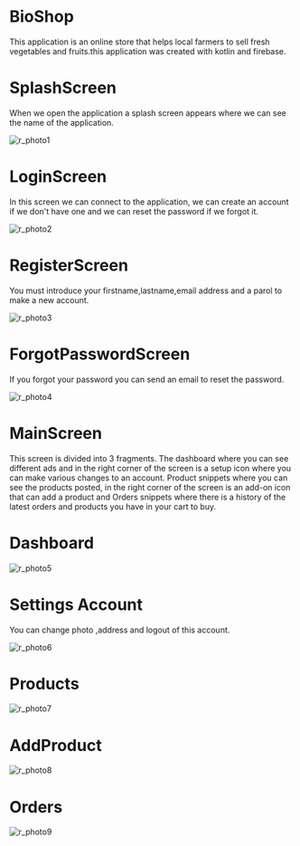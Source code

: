 # BioShop
This application is an online store that helps local farmers to sell fresh vegetables and fruits.this application was created with kotlin and firebase.

# SplashScreen
When we open the application a splash screen appears where we can see the name of the application.

![r_photo1](https://user-images.githubusercontent.com/72136299/119462073-08a18f00-bd49-11eb-84e3-3f3657a32b1e.jpg)

# LoginScreen
In this screen we can connect to the application, we can create an account if we don't have one and we can reset the password if we forgot it.

![r_photo2](https://user-images.githubusercontent.com/72136299/119463934-ec065680-bd4a-11eb-8acd-c39b615af60b.jpg)

# RegisterScreen

You must introduce your firstname,lastname,email address and a parol to make a new account.

![r_photo3](https://user-images.githubusercontent.com/72136299/119627449-e37a5280-be14-11eb-877d-770356b483f6.jpg)

# ForgotPasswordScreen

If you forgot your password you can send an email to reset the password.

![r_photo4](https://user-images.githubusercontent.com/72136299/119628299-a498cc80-be15-11eb-841e-12d05675b208.jpg)

# MainScreen

This screen is divided into 3 fragments. The dashboard where you can see different ads and in the right corner of the screen is a setup icon where you can make various changes to an account. Product snippets where you can see the products posted, in the right corner of the screen is an add-on icon that can add a product and Orders snippets where there is a history of the latest orders and products you have in your cart to buy.

# Dashboard

![r_photo5](https://user-images.githubusercontent.com/72136299/119632066-250cfc80-be19-11eb-83aa-02f946cf6dba.jpg)

# Settings Account

You can change photo ,address and logout of this account.

![r_photo6](https://user-images.githubusercontent.com/72136299/119632803-d01db600-be19-11eb-9b97-cc14ebd3d3b3.jpg)

# Products

![r_photo7](https://user-images.githubusercontent.com/72136299/119633556-871a3180-be1a-11eb-88db-9480bc42ad2e.jpg)

# AddProduct

![r_photo8](https://user-images.githubusercontent.com/72136299/119634408-68686a80-be1b-11eb-936a-e15e20975a9e.jpg)

# Orders

![r_photo9](https://user-images.githubusercontent.com/72136299/119634592-8e8e0a80-be1b-11eb-8df0-a064f34df559.jpg)













